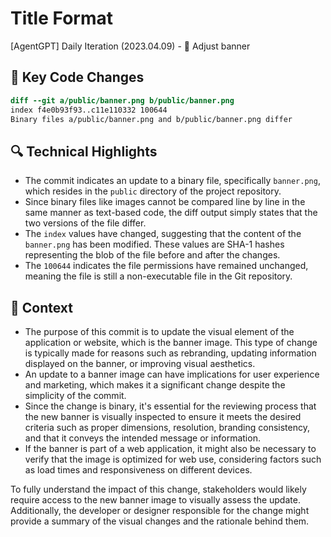# Title Format
[AgentGPT] Daily Iteration (2023.04.09) - 🤖 Adjust banner

## 💄 Key Code Changes

```diff
diff --git a/public/banner.png b/public/banner.png
index f4e0b93f93..c11e110332 100644
Binary files a/public/banner.png and b/public/banner.png differ
```

## 🔍 Technical Highlights

- The commit indicates an update to a binary file, specifically `banner.png`, which resides in the `public` directory of the project repository.
- Since binary files like images cannot be compared line by line in the same manner as text-based code, the diff output simply states that the two versions of the file differ.
- The `index` values have changed, suggesting that the content of the `banner.png` has been modified. These values are SHA-1 hashes representing the blob of the file before and after the changes.
- The `100644` indicates the file permissions have remained unchanged, meaning the file is still a non-executable file in the Git repository.

## 📝 Context

- The purpose of this commit is to update the visual element of the application or website, which is the banner image. This type of change is typically made for reasons such as rebranding, updating information displayed on the banner, or improving visual aesthetics.
- An update to a banner image can have implications for user experience and marketing, which makes it a significant change despite the simplicity of the commit.
- Since the change is binary, it's essential for the reviewing process that the new banner is visually inspected to ensure it meets the desired criteria such as proper dimensions, resolution, branding consistency, and that it conveys the intended message or information.
- If the banner is part of a web application, it might also be necessary to verify that the image is optimized for web use, considering factors such as load times and responsiveness on different devices.

To fully understand the impact of this change, stakeholders would likely require access to the new banner image to visually assess the update. Additionally, the developer or designer responsible for the change might provide a summary of the visual changes and the rationale behind them.